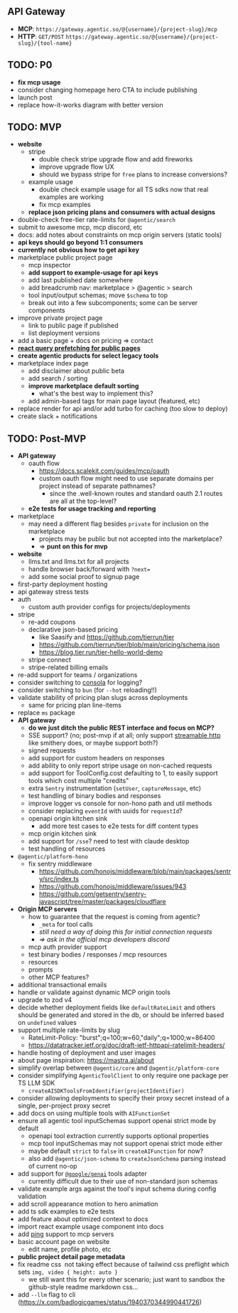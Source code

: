 ## API Gateway

- **MCP**: `https://gateway.agentic.so/@{username}/{project-slug}/mcp`
- **HTTP**: `GET/POST` `https://gateway.agentic.so/@{username}/{project-slug}/{tool-name}`

## TODO: P0

- **fix mcp usage**
- consider changing homepage hero CTA to include publishing
- launch post
- replace how-it-works diagram with better version

## TODO: MVP

- **website**
  - stripe
    - double check stripe upgrade flow and add fireworks
    - improve upgrade flow UX
    - should we bypass stripe for `free` plans to increase conversions?
  - example usage
    - double check example usage for all TS sdks now that real examples are working
    - fix mcp examples
  - **replace json pricing plans and consumers with actual designs**
- double-check free-tier rate-limits for `@agentic/search`
- submit to awesome mcp, mcp discord, etc
- docs: add notes about constraints on mcp origin servers (static tools)
- **api keys should go beyond 1:1 consumers**
- **currently not obvious how to get api key**
- marketplace public project page
  - mcp inspector
  - **add support to example-usage for api keys**
  - add last published date somewhere
  - add breadcrumb nav: marketplace > @agentic > search
  - tool input/output schemas; move `$schema` to top
  - break out into a few subcomponents; some can be server components
- improve private project page
  - link to public page if published
  - list deployment versions
- add a basic page + docs on pricing => contact
- [**react query prefetching for public pages**](https://tanstack.com/query/latest/docs/framework/react/guides/advanced-ssr#prefetching-and-dehydrating-data)
- **create agentic products for select legacy tools**
- marketplace index page
  - add disclaimer about public beta
  - add search / sorting
  - **improve marketplace default sorting**
    - what's the best way to implement this?
  - add admin-based tags for main page layout (featured, etc)
- replace render for api and/or add turbo for caching (too slow to deploy)
- create slack + notifications

## TODO: Post-MVP

- **API gateway**
  - oauth flow
    - https://docs.scalekit.com/guides/mcp/oauth
    - custom oauth flow might need to use separate domains per project instead of separate pathnames?
      - since the .well-known routes and standard oauth 2.1 routes are all at the top-level?
  - **e2e tests for usage tracking and reporting**
- marketplace
  - may need a different flag besides `private` for inclusion on the marketplace
    - projects may be public but not accepted into the marketplace?
    - => **punt on this for mvp**
- **website**
  - llms.txt and llms.txt for all projects
  - handle browser back/forward with `?next=`
  - add some social proof to signup page
- first-party deployment hosting
- api gateway stress tests
- auth
  - custom auth provider configs for projects/deployments
- stripe
  - re-add coupons
  - declarative json-based pricing
    - like Saasify and https://github.com/tierrun/tier
    - https://github.com/tierrun/tier/blob/main/pricing/schema.json
    - https://blog.tier.run/tier-hello-world-demo
  - stripe connect
  - stripe-related billing emails
- re-add support for teams / organizations
- consider switching to [consola](https://github.com/unjs/consola) for logging?
- consider switching to `bun` (for `--hot` reloading!!)
- validate stability of pricing plan slugs across deployments
  - same for pricing plan line-items
- replace `ms` package
- **API gateway**
  - **do we just ditch the public REST interface and focus on MCP?**
  - SSE support? (no; post-mvp if at all; only support [streamable http](https://modelcontextprotocol.io/specification/2025-03-26/basic/transports#streamable-http) like smithery does, or maybe support both?)
  - signed requests
  - add support for custom headers on responses
  - add ability to only report stripe usage on non-cached requests
  - add support for ToolConfig.cost defaulting to 1, to easily support tools which cost multiple "credits"
  - extra `Sentry` instrumentation (`setUser`, `captureMessage`, etc)
  - test handling of binary bodies and responses
  - improve logger vs console for non-hono path and util methods
  - consider replacing `eventId` with uuids for `requestId`?
  - openapi origin kitchen sink
    - add more test cases to e2e tests for diff content types
  - mcp origin kitchen sink
  - add support for `/sse`? need to test with claude desktop
  - test handling of resources
- `@agentic/platform-hono`
  - fix sentry middleware
    - https://github.com/honojs/middleware/blob/main/packages/sentry/src/index.ts
    - https://github.com/honojs/middleware/issues/943
    - https://github.com/getsentry/sentry-javascript/tree/master/packages/cloudflare
- **Origin MCP servers**
  - how to guarantee that the request is coming from agentic?
    - `_meta` for tool calls
    - _still need a way of doing this for initial connection requests_
    - _=> ask in the official mcp developers discord_
  - mcp auth provider support
  - test binary bodies / responses / mcp resources
  - resources
  - prompts
  - other MCP features?
- additional transactional emails
- handle or validate against dynamic MCP origin tools
- upgrade to zod v4
- decide whether deployment fields like `defaultRateLimit` and others should be generated and stored in the db, or should be inferred based on `undefined` values
- support multiple rate-limits by slug
  - RateLimit-Policy: "burst";q=100;w=60,"daily";q=1000;w=86400
  - https://datatracker.ietf.org/doc/draft-ietf-httpapi-ratelimit-headers/
- handle hosting of deployment and user images
- about page inspiration: https://mastra.ai/about
- simplify overlap between `@agentic/core` and `@agentic/platform-core`
- consider simplifying `AgenticToolClient` to only require one package per TS LLM SDK
  - `createAISDKToolsFromIdentifier(projectIdentifier)`
- consider allowing deployments to specify their proxy secret instead of a single, per-project proxy secret
- add docs on using multiple tools with `AIFunctionSet`
- ensure all agentic tool inputSchemas support openai strict mode by default
  - openapi tool extraction currently supports optional properties
  - mcp tool inputSchemas may not support openai strict mode either
  - maybe default `strict` to `false` in `createAIFunction` for now?
  - also add `@agentic/json-schema` to `createJsonSchema` parsing instead of current no-op
- add support for [`@google/genai`](https://github.com/googleapis/js-genai) tools adapter
  - currently difficult due to their use of non-standard json schemas
- validate example args against the tool's input schema during config validation
- add scroll appearance motion to hero animation
- add ts sdk examples to e2e tests
- add feature about optimized context to docs
- import react example usage component into docs
- add [ping](https://modelcontextprotocol.io/specification/2025-03-26/basic/utilities/ping) support to mcp servers
- basic account page on website
  - edit name, profile photo, etc
- **public project detail page metadata**
- fix readme css <img height="..."> not taking effect because of tailwind css preflight which sets `img, video { height: auto }`
  - we still want this for every other scenario; just want to sandbox the github-style readme markdown css...
- add `--llm` flag to cli (https://x.com/badlogicgames/status/1940370344990441726)
